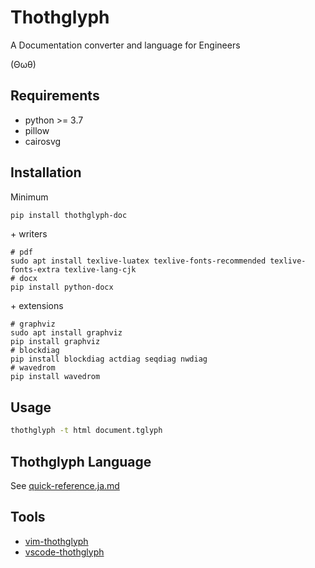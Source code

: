 # Thothglyph

A Documentation converter and language for Engineers

(Θωθ)

## Requirements

* python >= 3.7
* pillow
* cairosvg

## Installation

Minimum

```sh
pip install thothglyph-doc
```

\+ writers

```
# pdf
sudo apt install texlive-luatex texlive-fonts-recommended texlive-fonts-extra texlive-lang-cjk
# docx
pip install python-docx
```

\+ extensions

```
# graphviz
sudo apt install graphviz
pip install graphviz
# blockdiag
pip install blockdiag actdiag seqdiag nwdiag
# wavedrom
pip install wavedrom
```

## Usage

```sh
thothglyph -t html document.tglyph
```

## Thothglyph Language

See [quick-reference.ja.md](doc/language/quick-reference.ja.md)

## Tools

* [vim-thothglyph](https://github.com/nakandev/vim-thothglyph)
* [vscode-thothglyph](https://github.com/nakandev/vscode-thothglyph)
